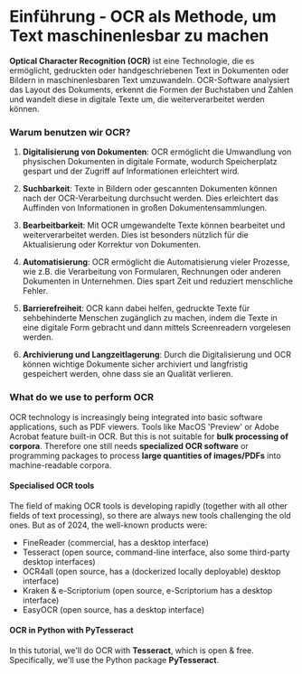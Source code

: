 # Einführung - OCR als Methode, um Text maschinenlesbar zu machen

**Optical Character Recognition (OCR)** ist eine Technologie, die es ermöglicht, gedruckten oder handgeschriebenen Text in Dokumenten oder Bildern in maschinenlesbaren Text umzuwandeln. OCR-Software analysiert das Layout des Dokuments, erkennt die Formen der Buchstaben und Zahlen und wandelt diese in digitale Texte um, die weiterverarbeitet werden können.

### Warum benutzen wir OCR?

1. **Digitalisierung von Dokumenten**: OCR ermöglicht die Umwandlung von physischen Dokumenten in digitale Formate, wodurch Speicherplatz gespart und der Zugriff auf Informationen erleichtert wird.

2. **Suchbarkeit**: Texte in Bildern oder gescannten Dokumenten können nach der OCR-Verarbeitung durchsucht werden. Dies erleichtert das Auffinden von Informationen in großen Dokumentensammlungen.

3. **Bearbeitbarkeit**: Mit OCR umgewandelte Texte können bearbeitet und weiterverarbeitet werden. Dies ist besonders nützlich für die Aktualisierung oder Korrektur von Dokumenten.

4. **Automatisierung**: OCR ermöglicht die Automatisierung vieler Prozesse, wie z.B. die Verarbeitung von Formularen, Rechnungen oder anderen Dokumenten in Unternehmen. Dies spart Zeit und reduziert menschliche Fehler.

5. **Barrierefreiheit**: OCR kann dabei helfen, gedruckte Texte für sehbehinderte Menschen zugänglich zu machen, indem die Texte in eine digitale Form gebracht und dann mittels Screenreadern vorgelesen werden.

6. **Archivierung und Langzeitlagerung**: Durch die Digitalisierung und OCR können wichtige Dokumente sicher archiviert und langfristig gespeichert werden, ohne dass sie an Qualität verlieren.


### What do we use to perform OCR 

OCR technology is increasingly being integrated into basic software applications, such as PDF viewers. Tools like MacOS 'Preview' or Adobe Acrobat feature built-in OCR. But this is not suitable for **bulk processing of corpora**. Therefore one still needs **specialized OCR software** or programming packages to process **large quantities of images/PDFs** into machine-readable corpora.  

#### Specialised OCR tools 

The field of making OCR tools is developing rapidly (together with all other fields of text processing), so there are always new tools challenging the old ones. But as of 2024, the well-known products were: 

* FineReader (commercial, has a desktop interface)
* Tesseract (open source, command-line interface, also some third-party desktop interfaces)
* OCR4all (open source, has a (dockerized locally deployable) desktop interface)
* Kraken & e-Scriptorium (open source, e-Scriptorium has a desktop interface)
* EasyOCR (open source, has a desktop interface)

#### OCR in Python with PyTesseract 

In this tutorial, we'll do OCR with **Tesseract**,  which is open & free. Specifically, we'll use the Python package **PyTesseract**.